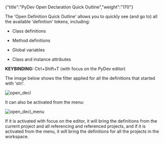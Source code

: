 {"title":"PyDev Open Declaration Quick Outline","weight":"170"} 

The 'Open Definition Quick Outline' allows you to quickly see (and go to) all the available 'definition' tokens, including:

*   Class definitions
    
*   Method definitions
    
*   Global variables
    
*   Class and instance attributes
    

**KEYBINDING:** Ctrl+Shift+T (with focus on the PyDev editor)

The image below shows the filter applied for all the definitions that started with 'stri'.

![open_decl](/Images/appc/pydev.org/images/open_decl.png)

It can also be activated from the menu:

![open_decl_menu](/Images/appc/pydev.org/images/open_decl_menu.png)

If it is activated with focus on the editor, it will bring the definitions from the current project and all referencing and referenced projects, and if it is activated from the menu, it will bring the definitions for all the projects in the workspace.